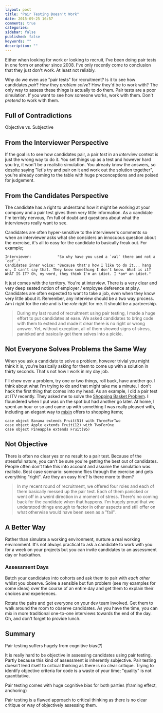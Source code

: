 ```yaml
---
layout: post
title: "Pair Testing Doesn't Work"
date: 2015-09-25 16:57
comments: true
categories: 
sidebar: false
published: false
keywords: ""
description: ""
---
```


Either when looking for work or looking to recruit, I've been doing pair tests in one form or another since 2008. I've only recently come to conclusion that they just don't work. At least not reliably. 

Why do we even use "pair tests" for recruitment? Is it to see how candidates _pair_? How they _problem solve_? How they'd be to work with? The only way to assess these things is actually to do them. Pair tests are a poor simulation. If you want to see how someone works, work with them. Don't _pretend_ to work with them.

<!-- more -->

## Full of Contradictions

Objective vs. Subjective


## From the Interviewer Perspective

If the goal is to see how candidates pair, a pair _test_ in an _interview_ context is just the wrong way to do it. You set things up as a test and however hard you try, it won't be a realistic simulation. You already know the answers, so despite saying "let's try and pair on it and work out the solution together", you're already coming to the table with huge preconceptions and are poised for judgement.


## From the Candidates Perspective

The candidate has a right to understand how it might be working at your company and a pair test gives them very little information. As a candidate I'm terribly nervous, I'm full of doubt and questions about what the interviewers really want to see. 

Candidates are often hyper-sensitive to the interviewer's comments so when an interviewer asks what she considers an innocuous question about the exercise, it's all to easy for the candidate to basically freak out. For example;

    Interviewer:            "So why have you used a `val` there and not a `def`."
    Candidates inner voice: "Because that's how I like to do it... hang on, I can't say that. They know something I don't know. What is it? WHAT IS IT? Oh, my word, they think I'm an idiot. I *am* an idiot."  

It just comes with the territory. You're at interview. There is a very clear and very deep seated notion of employer / employee deference at play. Candidates are often expected to want to take a job, even when they know very little about it. Remember, any interview should be a two way process. Am *I* right for the role and is the *role* right for me. It should be a partnership. 

> During my last round of recruitment using pair testing, I made a huge effort to put candidates at ease. We asked candidates to bring code with them to extend and made it clear there is no right or wrong answer. Yet, without exception, all of them showed signs of stress, panicked and basically got them selves into a pickle. 



## Not Everyone Solves Problems the Same Way

When you ask a candidate to solve a problem, however trivial you might think it is, you're basically asking for them to come up with a solution in thirty seconds. That's not how I work in my day job.

I'll chew over a problem, try one or two things, roll back, have another go. I think about what I'm trying to do and that might take me a minute. I don't hack the first thing that comes into my head. As an example, I did a pair test at ITV recently. They asked me to solve the [Shopping Basket Problem](). I floundered when I put was on the spot but had another go later. At home, I spent an hour or so and came up with something I was really pleased with, including an elegant way to [mixin]() offers to shopping items;

    case object Banana extends Fruit(51) with ThreeForTwo
    case object Apple extends Fruit(12) with TwoForOne
    case object Pineapple extends Fruit(95)


## Not Objective

There is often no clear yes or no result to a pair test. Because of the stressful nature, you can't be sure you're getting the best out of candidates. People often don't take this into account and assume the simulation was realistic. Best case scenario: someone flies through the exercise and gets everything "right". Are they an easy hire? Is there more to them? 

> In my recent round of recruitment, we offered four roles and each of them basically messed up the pair test. Each of them panicked or went off in a weird direction in a moment of stress. There's no coming back for the candidate when that happens. I'm hugely proud that we understood things enough to factor in other aspects and still offer on what otherwise would have been seen as a "fail".



## A Better Way

Rather than simulate a working environment, nurture a real working environment. It's not always practical to ask a candidate to work with you for a week on your projects but you can invite candidates to an assessment day or hackathon.

###  Assessment Days 

Batch your candidates into cohorts and ask them to pair with _each other_ whilst you observe. Solve a sensible but fun problem (see my examples for some ideas) over the course of an entire day and get them to explain their choices and experiences.

Rotate the pairs and get everyone on your dev team involved. Get them to walk around the room to observe candidates. As you have the time, you can mix in more traditional one-to-one interviews towards the end of the day. Oh, and don't forget to provide lunch.


## Summary

Pair testing suffers hugely from cognitive bias(?)

It is really hard to be objective in assessing candidates using pair testing. Partly because this kind of assessment is inherently subjective. Pair testing doesn't lend itself to critical thinking as there is no clear critique. Trying to identify objective criteria for code is a waste of your time; "quality" is not quantitative.

Pair testing comes with huge cognitive bias for both parties (framing effect, anchoring)

Pair testing is a flawed approach to critical thinking as there is no clear critique or way of objectively assessing them.

